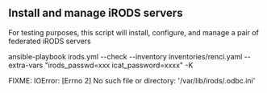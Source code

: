 ## Install and manage iRODS servers

For testing purposes, this script will install, configure, and manage a pair of federated iRODS servers

ansible-playbook irods.yml --check --inventory inventories/renci.yaml --extra-vars "irods_passwd=xxx icat_password=xxxx" -K

FIXME: IOError: [Errno 2] No such file or directory: '/var/lib/irods/.odbc.ini'

